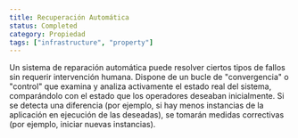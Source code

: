 ```yaml
---
title: Recuperación Automática
status: Completed
category: Propiedad
tags: ["infrastructure", "property"]
---
```


Un sistema de reparación automática puede resolver ciertos tipos de fallos sin requerir intervención humana.
Dispone de un bucle de "convergencia" o "control" que examina y analiza activamente el estado real del sistema, comparándolo con el estado que los operadores deseaban inicialmente.
Si se detecta una diferencia (por ejemplo, si hay menos instancias de la aplicación en ejecución de las deseadas), se tomarán medidas correctivas (por ejemplo, iniciar nuevas instancias).
